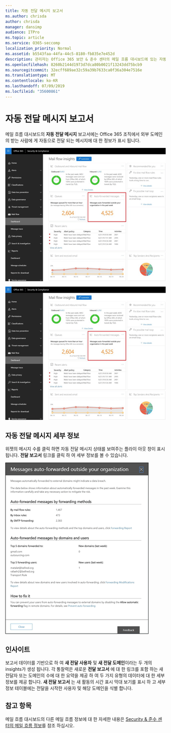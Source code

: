```yaml
---
title: 자동 전달 메시지 보고서
ms.author: chrisda
author: chrisda
manager: dansimp
audience: ITPro
ms.topic: article
ms.service: O365-seccomp
localization_priority: Normal
ms.assetid: b5543faa-44fa-44c5-8180-fb835e7e452d
description: 관리자는 Office 365 보안 & 준수 센터의 메일 흐름 대시보드에 있는 자동 전달 메시지 보고서에 대해 알아볼 수 있습니다.
ms.openlocfilehash: 8260b2144d1973d7dca80b0021f13243dd75bcb9
ms.sourcegitcommit: 32ecff689ae32c59a39b7633ca0f36a304e7516e
ms.translationtype: MT
ms.contentlocale: ko-KR
ms.lasthandoff: 07/09/2019
ms.locfileid: "35600861"
---
```

# <a name="auto-forwarded-messages-report"></a>자동 전달 메시지 보고서

메일 흐름 대시보드의 **자동 전달 메시지** 보고서에는 Office 365 조직에서 외부 도메인의 받는 사람에 게 자동으로 전달 되는 메시지에 대 한 정보가 표시 됩니다.

![Office 365 보안 & 준수 센터에 대 한 자동 전달 메시지 이해](media/8bc2600b-71c3-4b37-b4d0-9435fe0cfc8d.png)

![Office 365 보안 & 준수 센터의 메일 흐름 대시보드의 자동 전달 메시지 보고서](media/8bc2600b-71c3-4b37-b4d0-9435fe0cfc8d.png)

## <a name="auto-forwarded-messages-details"></a>자동 전달 메시지 세부 정보

위젯의 메시지 수를 클릭 하면 자동 전달 메시지 상태를 보여주는 플라이 아웃 창이 표시 됩니다. **전달 보고서** 링크를 클릭 하 여 세부 정보를 볼 수 있습니다.

![Office 365 보안 & 준수 센터의 자동 전달 메시지 보고서에 대 한 세부 정보 플라이 아웃](media/87d0fb1e-d2ef-4901-b17c-ec32d23a539e.png)

## <a name="insights"></a>인사이트

보고서 데이터를 기반으로 하 여 **새 전달 사용자** 및 **새 전달 도메인**이라는 두 개의 insights가 생성 됩니다. 각 통찰력은 새로운 **전달 보고서** 에 대 한 링크를 포함 하는 새 전달자 또는 도메인의 수에 대 한 요약을 제공 하 여 두 가지 유형의 데이터에 대 한 세부 정보를 제공 합니다. **새 전달 보고서** 는 새 활동의 시간 표시 막대 보기를 표시 하 고 세부 정보 테이블에는 전달을 시작한 사용자 및 해당 도메인을 식별 합니다.

## <a name="see-also"></a>참고 항목

메일 흐름 대시보드의 다른 메일 흐름 정보에 대 한 자세한 내용은 [Security & 준수 센터의 메일 흐름 정보](mail-flow-insights.md)를 참조 하십시오.

